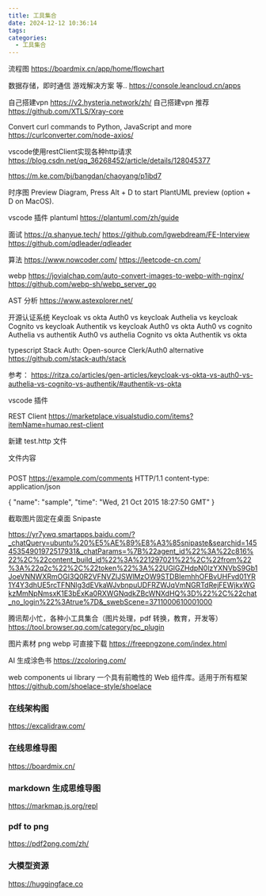 ```yaml
---
title: 工具集合
date: 2024-12-12 10:36:14
tags:
categories:
  - 工具集合
---
```


流程图
https://boardmix.cn/app/home/flowchart

数据存储，即时通信 游戏解决方案 等..
https://console.leancloud.cn/apps


自己搭建vpn
https://v2.hysteria.network/zh/
自己搭建vpn 推荐
https://github.com/XTLS/Xray-core

Convert curl commands to Python, JavaScript and more
https://curlconverter.com/node-axios/


vscode使用restClient实现各种http请求
https://blog.csdn.net/qq_36268452/article/details/128045377


https://m.ke.com/bj/bangdan/chaoyang/p1ibd7


时序图
Preview Diagram, Press Alt + D to start PlantUML preview (option + D on MacOS).

vscode 插件 plantuml
https://plantuml.com/zh/guide


面试
https://q.shanyue.tech/
https://github.com/lgwebdream/FE-Interview
https://github.com/qdleader/qdleader

算法
https://www.nowcoder.com/
https://leetcode-cn.com/

webp 
https://jovialchap.com/auto-convert-images-to-webp-with-nginx/
https://github.com/webp-sh/webp_server_go


AST 分析
https://www.astexplorer.net/




开源认证系统
Keycloak vs okta
Auth0 vs keycloak
Authelia vs keycloak
Cognito vs keycloak
Authentik vs keycloak
Auth0 vs okta
Auth0 vs cognito
Authelia vs authentik
Auth0 vs authelia
Cognito vs okta
Authentik vs okta


typescript
Stack Auth: Open-source Clerk/Auth0 alternative
https://github.com/stack-auth/stack



参考：
https://ritza.co/articles/gen-articles/keycloak-vs-okta-vs-auth0-vs-authelia-vs-cognito-vs-authentik/#authentik-vs-okta


vscode 插件

REST Client
https://marketplace.visualstudio.com/items?itemName=humao.rest-client

新建 test.http 文件

文件内容

###
POST https://example.com/comments HTTP/1.1
content-type: application/json

{
    "name": "sample",
    "time": "Wed, 21 Oct 2015 18:27:50 GMT"
}


截取图片固定在桌面 Snipaste  

https://yr7ywq.smartapps.baidu.com/?_chatQuery=ubuntu%20%E5%AE%89%E8%A3%85snipaste&searchid=14545354901972517931&_chatParams=%7B%22agent_id%22%3A%22c816%22%2C%22content_build_id%22%3A%221297021%22%2C%22from%22%3A%22q2c%22%2C%22token%22%3A%22UGlGZHdpN0lzYXNVbS9Gb1JoeVNNWXRmOGI3Q0R2VFNVZlJSWlMzOW9STDBIemhhOFBvUHFvd01YR1Y4Y3dhUE5rcTFNNlg3dEVkaWJvbnpuUDFRZWJqVmNGRTdRejFEWjkxWGkzMmNpNmsxK1E3bExKa0RXWGNqdkZBcWNXdHQ%3D%22%2C%22chat_no_login%22%3Atrue%7D&_swebScene=3711000610001000



腾讯帮小忙，各种小工具集合（图片处理，pdf 转换，教育，开发等）
https://tool.browser.qq.com/category/pc_plugin


图片素材 png webp 可直接下载
https://freepngzone.com/index.html


AI 生成涂色书
https://zcoloring.com/


web components ui library 一个具有前瞻性的 Web 组件库。适用于所有框架
https://github.com/shoelace-style/shoelace


### 在线架构图
https://excalidraw.com/

### 在线思维导图
https://boardmix.cn/

### markdown 生成思维导图
https://markmap.js.org/repl

### pdf to png
https://pdf2png.com/zh/


### 大模型资源
https://huggingface.co
